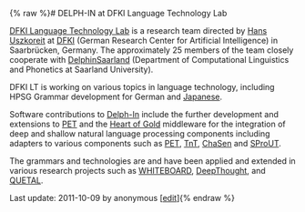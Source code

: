 {% raw %}# DELPH-IN at DFKI Language Technology Lab

[DFKI Language Technology Lab](http://www.dfki.de/lt) is a research team
directed by [Hans Uszkoreit](http://www.dfki.de/~hansu) at
[DFKI](http://www.dfki.de) (German Research Center for Artificial
Intelligence) in Saarbrücken, Germany. The approximately 25 members of
the team closely cooperate with [DelphinSaarland](https://blog.inductorsoftware.com/docsproto/missing/DelphinSaarland)
(Department of Computational Linguistics and Phonetics at Saarland
University).

DFKI LT is working on various topics in language technology, including
HPSG Grammar development for German and
[Japanese](http://www.delph-in.net/jacy).

Software contributions to [Delph-In](http://www.delph-in.net) include
the further development and extensions to
[PET](http://www.delph-in.net/pet) and the [Heart of
Gold](http://www.delph-in.net/heartofgold) middleware for the
integration of deep and shallow natural language processing components
including adapters to various components such as
[PET](http://www.delph-in.net/pet),
[TnT](http://www.coli.uni-saarland.de/~thorsten/tnt/),
[ChaSen](http://chasen.aist-nara.ac.jp) and
[SProUT](http://sprout.dfki.de).

The grammars and technologies are and have been applied and extended in
various research projects such as
[WHITEBOARD](http://www.dfki.de/lt/redirect.cgi?whiteboard),
[DeepThought](http://www.project-deepthought.net), and
[QUETAL](http://quetal.dfki.de).

Last update: 2011-10-09 by anonymous [[edit](https://github.com/delph-in/docs/wiki/DelphinDfki/_edit)]{% endraw %}